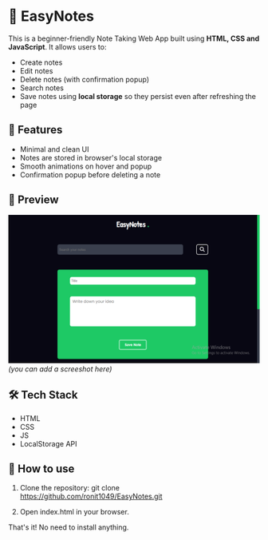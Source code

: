 # 📝 EasyNotes

This is a beginner-friendly Note Taking Web App built using **HTML, CSS and JavaScript**. It allows users to:

- Create notes
- Edit notes
- Delete notes (with confirmation popup)
- Search notes
- Save notes using **local storage** so they persist even after refreshing the page

## 🚀 Features

- Minimal and clean UI
- Notes are stored in browser's local storage
- Smooth animations on hover and popup
- Confirmation popup before deleting a note

## 📸 Preview

![Note App Preview](./assets/download.png) *(you can add a screeshot here)*

## 🛠️ Tech Stack

- HTML
- CSS
- JS
- LocalStorage API

## 📂 How to use

1. Clone the repository: git clone https://github.com/ronit1049/EasyNotes.git

2. Open index.html in your browser.

That's it! No need to install anything.